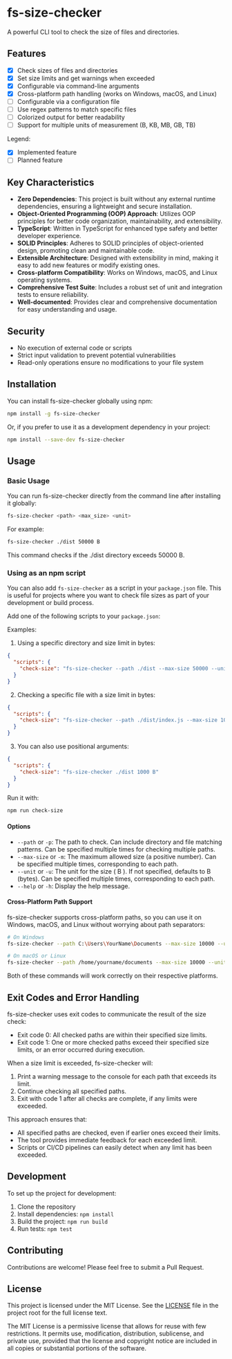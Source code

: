 # fs-size-checker

A powerful CLI tool to check the size of files and directories.

## Features

- [x] Check sizes of files and directories
- [x] Set size limits and get warnings when exceeded
- [x] Configurable via command-line arguments
- [x] Cross-platform path handling (works on Windows, macOS, and Linux)
- [ ] Configurable via a configuration file
- [ ] Use regex patterns to match specific files
- [ ] Colorized output for better readability
- [ ] Support for multiple units of measurement (B, KB, MB, GB, TB)

Legend:
- [x] Implemented feature
- [ ] Planned feature

## Key Characteristics

- **Zero Dependencies**: This project is built without any external runtime dependencies, ensuring a lightweight and secure installation.
- **Object-Oriented Programming (OOP) Approach**: Utilizes OOP principles for better code organization, maintainability, and extensibility.
- **TypeScript**: Written in TypeScript for enhanced type safety and better developer experience.
- **SOLID Principles**: Adheres to SOLID principles of object-oriented design, promoting clean and maintainable code.
- **Extensible Architecture**: Designed with extensibility in mind, making it easy to add new features or modify existing ones.
- **Cross-platform Compatibility**: Works on Windows, macOS, and Linux operating systems.
- **Comprehensive Test Suite**: Includes a robust set of unit and integration tests to ensure reliability.
- **Well-documented**: Provides clear and comprehensive documentation for easy understanding and usage.

## Security

- No execution of external code or scripts
- Strict input validation to prevent potential vulnerabilities
- Read-only operations ensure no modifications to your file system

## Installation

You can install fs-size-checker globally using npm:

```bash
npm install -g fs-size-checker
```

Or, if you prefer to use it as a development dependency in your project:
```bash
npm install --save-dev fs-size-checker
```

## Usage

### Basic Usage

You can run fs-size-checker directly from the command line after installing it globally:

```bash
fs-size-checker <path> <max_size> <unit>
```

For example:

```bash
fs-size-checker ./dist 50000 B
```

This command checks if the ./dist directory exceeds 50000 B.

### Using as an npm script

You can also add `fs-size-checker` as a script in your `package.json` file. This is useful for projects where you want to check file sizes as part of your development or build process.

Add one of the following scripts to your `package.json`:

Examples:

1. Using a specific directory and size limit in bytes:

```json
{
  "scripts": {
    "check-size": "fs-size-checker --path ./dist --max-size 50000 --unit B"
  }
}
```

2. Checking a specific file with a size limit in bytes:

```json
{
  "scripts": {
    "check-size": "fs-size-checker --path ./dist/index.js --max-size 1000 --unit B"
  }
}
```

3. You can also use positional arguments:

```json
{
  "scripts": {
    "check-size": "fs-size-checker ./dist 1000 B"
  }
}
```

Run it with:

```bash
npm run check-size
```

#### Options

- `--path` or `-p`: The path to check. Can include directory and file matching patterns. Can be specified multiple times for checking multiple paths.
- `--max-size` or `-m`: The maximum allowed size (a positive number). Can be specified multiple times, corresponding to each path.
- `--unit` or `-u`: The unit for the size ( B ). If not specified, defaults to B (bytes). Can be specified multiple times, corresponding to each path.
- `--help` or `-h`: Display the help message.

#### Cross-Platform Path Support

fs-size-checker supports cross-platform paths, so you can use it on Windows, macOS, and Linux without worrying about path separators:

```bash
# On Windows
fs-size-checker --path C:\Users\YourName\Documents --max-size 10000 --unit B

# On macOS or Linux
fs-size-checker --path /home/yourname/documents --max-size 10000 --unit B
```

Both of these commands will work correctly on their respective platforms.

## Exit Codes and Error Handling

fs-size-checker uses exit codes to communicate the result of the size check:

- Exit code 0: All checked paths are within their specified size limits.
- Exit code 1: One or more checked paths exceed their specified size limits, or an error occurred during execution.

When a size limit is exceeded, fs-size-checker will:

1. Print a warning message to the console for each path that exceeds its limit.
2. Continue checking all specified paths.
3. Exit with code 1 after all checks are complete, if any limits were exceeded.

This approach ensures that:
- All specified paths are checked, even if earlier ones exceed their limits.
- The tool provides immediate feedback for each exceeded limit.
- Scripts or CI/CD pipelines can easily detect when any limit has been exceeded.

## Development

To set up the project for development:

1. Clone the repository
2. Install dependencies: `npm install`
3. Build the project: `npm run build`
4. Run tests: `npm test`

## Contributing

Contributions are welcome! Please feel free to submit a Pull Request.

## License

This project is licensed under the MIT License. See the [LICENSE](LICENSE) file in the project root for the full license text.

The MIT License is a permissive license that allows for reuse with few restrictions. It permits use, modification, distribution, sublicense, and private use, provided that the license and copyright notice are included in all copies or substantial portions of the software.
